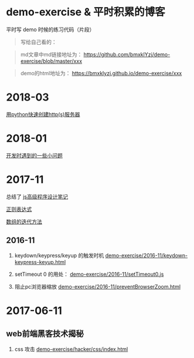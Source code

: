 # demo-exercise & 平时积累的博客
平时写 demo 时候的练习代码（片段）

>写给自己看的：

>md文章中md链接地址为：
https://github.com/bmxklYzj/demo-exercise/blob/master/xxx

>demo的html地址为：
https://bmxklyzj.github.io/demo-exercise/xxx

# 2018-03
[用python快速创建http(s)服务器](https://github.com/bmxklYzj/demo-exercise/blob/master/2018-03/user-python-to-create-web-server.md)


# 2018-01
[开发时遇到的一些小问题](https://github.com/bmxklYzj/demo-exercise/blob/master/2017-08/iframe/README.md)

# 2017-11

总结了 [js高级程序设计笔记](https://github.com/bmxklYzj/demo-exercise/blob/master/js/js高级程序设计笔记.md)

[正则表达式](https://github.com/bmxklYzj/demo-exercise/blob/master/js/正则表达式.md)

[数组的迭代方法](https://github.com/bmxklYzj/demo-exercise/blob/master/js/数组的迭代方法.md)

## 2016-11

1. keydown/keypress/keyup 的触发时机 [demo-exercise/2016-11/keydown-keypress-keyup.html](demo-exercise/2016-11/keydown-keypress-keyup.html)

2. setTimeout 0 的用处： [demo-exercise/2016-11/setTimeout0.js](demo-exercise/2016-11/setTimeout0.js)

3. 阻止pc浏览器缩放
[demo-exercise/2016-11/preventBrowserZoom.html](demo-exercise/2016-11/preventBrowserZoom.html)


# 2017-06-11

## web前端黑客技术揭秘

1. css 攻击
[demo-exercise/hacker/css/index.html](demo-exercise/hacker/css/index.html)
